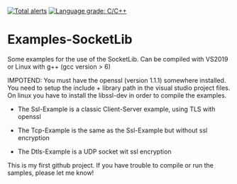 [![Total alerts](https://img.shields.io/lgtm/alerts/g/Tomenz/Examples-SocketLib.svg?logo=lgtm&logoWidth=18)](https://lgtm.com/projects/g/Tomenz/Examples-SocketLib/alerts/)
[![Language grade: C/C++](https://img.shields.io/lgtm/grade/cpp/g/Tomenz/Examples-SocketLib.svg?logo=lgtm&logoWidth=18)](https://lgtm.com/projects/g/Tomenz/Examples-SocketLib/context:cpp)

# Examples-SocketLib
Some examples for the use of the SocketLib. Can be compiled with VS2019 or Linux with g++ (gcc version > 6)

IMPOTEND: You must have the openssl (version 1.1.1) somewhere installed. You need to setup the include + library path in the visual studio project files. On linux you have to install the libssl-dev in order to compile the examples.

- The Ssl-Example is a classic Client-Server example, using TLS with openssl

- The Tcp-Example is the same as the Ssl-Example but without ssl encryption 

- The Dtls-Example is a UDP socket wit ssl encryption 

This is my first github project. If you have trouble to compile or run the samples, please let me know!
